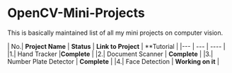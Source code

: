 # OpenCV-Mini-Projects
This is basically maintained list of all my mini projects on computer vision.

| No.| **Project Name** | **Status** | **Link to Project** | **Tutorial | 
|--- | --- | ---- |
|1.| Hand Tracker |**Complete** |
|2.| Document Scanner | **Complete** |
|3.| Number Plate Detector | **Complete** |
|4.| Face Detection | **Working on it** | 

